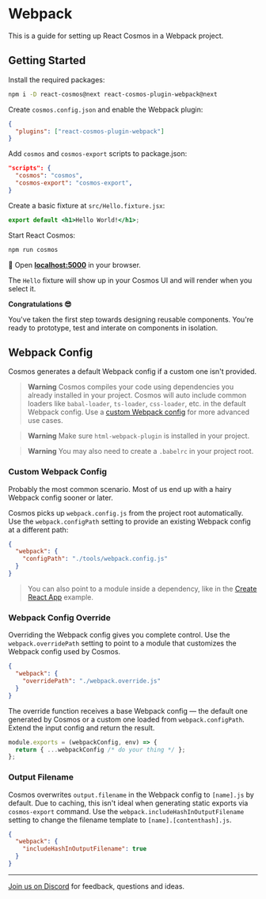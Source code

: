 # Webpack

This is a guide for setting up React Cosmos in a Webpack project.

## Getting Started

Install the required packages:

```bash npm2yarn
npm i -D react-cosmos@next react-cosmos-plugin-webpack@next
```

Create `cosmos.config.json` and enable the Webpack plugin:

```json
{
  "plugins": ["react-cosmos-plugin-webpack"]
}
```

Add `cosmos` and `cosmos-export` scripts to package.json:

```json
"scripts": {
  "cosmos": "cosmos",
  "cosmos-export": "cosmos-export",
}
```

Create a basic fixture at `src/Hello.fixture.jsx`:

```jsx
export default <h1>Hello World!</h1>;
```

Start React Cosmos:

```bash
npm run cosmos
```

🚀 Open **[localhost:5000](http://localhost:5000)** in your browser.

The `Hello` fixture will show up in your Cosmos UI and will render when you select it.

**Congratulations 😎**

You've taken the first step towards designing reusable components. You're ready to prototype, test and interate on components in isolation.

## Webpack Config

Cosmos generates a default Webpack config if a custom one isn't provided.

> **Warning** Cosmos compiles your code using dependencies you already installed in your project. Cosmos will auto include common loaders like `babal-loader`, `ts-loader`, `css-loader`, etc. in the default Webpack config. Use a [custom Webpack config](#custom-webpack-config) for more advanced use cases.

> **Warning** Make sure `html-webpack-plugin` is installed in your project.

> **Warning** You may also need to create a `.babelrc` in your project root.

### Custom Webpack Config

Probably the most common scenario. Most of us end up with a hairy Webpack config sooner or later.

Cosmos picks up `webpack.config.js` from the project root automatically. Use the `webpack.configPath` setting to provide an existing Webpack config at a different path:

```json
{
  "webpack": {
    "configPath": "./tools/webpack.config.js"
  }
}
```

> You can also point to a module inside a dependency, like in the [Create React App](create-react-app.md) example.

### Webpack Config Override

Overriding the Webpack config gives you complete control. Use the `webpack.overridePath` setting to point to a module that customizes the Webpack config used by Cosmos.

```json
{
  "webpack": {
    "overridePath": "./webpack.override.js"
  }
}
```

The override function receives a base Webpack config — the default one generated by Cosmos or a custom one loaded from `webpack.configPath`. Extend the input config and return the result.

```js filename="webpack.override.js"
module.exports = (webpackConfig, env) => {
  return { ...webpackConfig /* do your thing */ };
};
```

### Output Filename

Cosmos overwrites `output.filename` in the Webpack config to `[name].js` by default. Due to caching, this isn't ideal when generating static exports via `cosmos-export` command. Use the `webpack.includeHashInOutputFilename` setting to change the filename template to `[name].[contenthash].js`.

```json
{
  "webpack": {
    "includeHashInOutputFilename": true
  }
}
```

---

[Join us on Discord](https://discord.gg/3X95VgfnW5) for feedback, questions and ideas.
